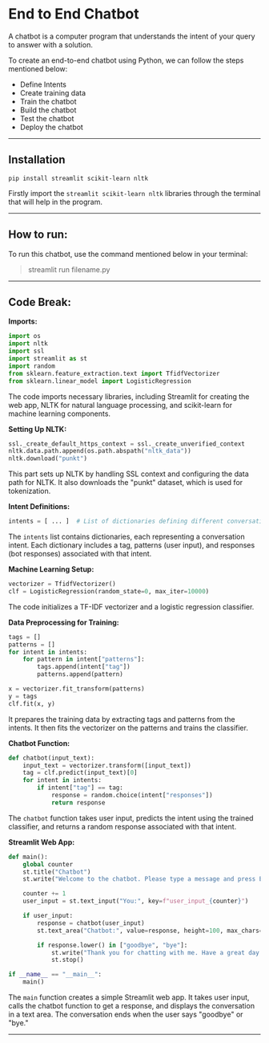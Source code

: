 # End to End Chatbot

A chatbot is a computer program that understands the intent of your query to answer with a solution.

To create an end-to-end chatbot using Python, we can follow the steps mentioned below:

- Define Intents
- Create training data
- Train the chatbot
- Build the chatbot
- Test the chatbot
- Deploy the chatbot

-----

## Installation

```
pip install streamlit scikit-learn nltk
```
Firstly import the `streamlit scikit-learn nltk` libraries through the terminal that will help in the program.

-----

## How to run:

To run this chatbot, use the command mentioned below in your terminal:

> streamlit run filename.py

-----

## Code Break:

**Imports:**
```python
import os
import nltk
import ssl
import streamlit as st
import random
from sklearn.feature_extraction.text import TfidfVectorizer
from sklearn.linear_model import LogisticRegression
```
The code imports necessary libraries, including Streamlit for creating the web app, NLTK for natural language processing, and scikit-learn for machine learning components.

**Setting Up NLTK:**
```python
ssl._create_default_https_context = ssl._create_unverified_context
nltk.data.path.append(os.path.abspath("nltk_data"))
nltk.download("punkt")
```
This part sets up NLTK by handling SSL context and configuring the data path for NLTK. It also downloads the "punkt" dataset, which is used for tokenization.

**Intent Definitions:**
```python
intents = [ ... ]  # List of dictionaries defining different conversation intents
```
The `intents` list contains dictionaries, each representing a conversation intent. Each dictionary includes a tag, patterns (user input), and responses (bot responses) associated with that intent.

**Machine Learning Setup:**
```python
vectorizer = TfidfVectorizer()
clf = LogisticRegression(random_state=0, max_iter=10000)
```
The code initializes a TF-IDF vectorizer and a logistic regression classifier.

**Data Preprocessing for Training:**
```python
tags = []
patterns = []
for intent in intents:
    for pattern in intent["patterns"]:
        tags.append(intent["tag"])
        patterns.append(pattern)

x = vectorizer.fit_transform(patterns)
y = tags
clf.fit(x, y)
```
It prepares the training data by extracting tags and patterns from the intents. It then fits the vectorizer on the patterns and trains the classifier.

**Chatbot Function:**
```python
def chatbot(input_text):
    input_text = vectorizer.transform([input_text])
    tag = clf.predict(input_text)[0]
    for intent in intents:
        if intent["tag"] == tag:
            response = random.choice(intent["responses"])
            return response
```
The `chatbot` function takes user input, predicts the intent using the trained classifier, and returns a random response associated with that intent.

**Streamlit Web App:**
```python
def main():
    global counter
    st.title("Chatbot")
    st.write("Welcome to the chatbot. Please type a message and press Enter to start the conversation.")

    counter += 1
    user_input = st.text_input("You:", key=f"user_input_{counter}")

    if user_input:
        response = chatbot(user_input)
        st.text_area("Chatbot:", value=response, height=100, max_chars=None, key=f"chatbot_response_{counter}")

        if response.lower() in ["goodbye", "bye"]:
            st.write("Thank you for chatting with me. Have a great day!")
            st.stop()

if __name__ == "__main__":
    main()
```
The `main` function creates a simple Streamlit web app. It takes user input, calls the chatbot function to get a response, and displays the conversation in a text area. The conversation ends when the user says "goodbye" or "bye."

-----